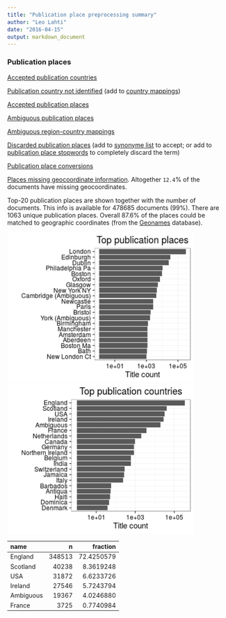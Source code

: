 ```yaml
---
title: "Publication place preprocessing summary"
author: "Leo Lahti"
date: "2016-04-15"
output: markdown_document
---
```


### Publication places

[Accepted publication countries](output.tables/country_accepted.csv)

[Publication country not identified](output.tables/publication_place_missingcountry.csv) (add to [country mappings](https://github.com/rOpenGov/bibliographica/blob/master/inst/extdata/reg2country.csv))

[Accepted publication places](output.tables/publication_place_accepted.csv)

[Ambiguous publication places](output.tables/publication_place_ambiguous.csv)

[Ambiguous region-country mappings](output.tables/publication_country_ambiguous.csv)

[Discarded publication places](output.tables/publication_place_discarded.csv) (add to [synonyme list](https://github.com/rOpenGov/bibliographica/blob/master/inst/extdata/PublicationPlaceSynonymes.csv) to accept; or add to [publication place stopwords](https://github.com/rOpenGov/bibliographica/blob/master/inst/extdata/stopwords_for_place.csv) to completely discard the term)

[Publication place conversions](output.tables/publication_place_conversion_nontrivial.csv)

[Places missing geocoordinate information](output.tables/absentgeocoordinates.csv). Altogether ``12.4``% of the documents have missing geocoordinates.



Top-20 publication places are shown together with the number of documents. This info is available for 478685 documents (99%). There are 1063 unique publication places. Overall 87.6% of the places could be matched to geographic coordinates (from the [Geonames](http://download.geonames.org/export/dump/) database).


<img src="figure/summaryplace-1.png" title="plot of chunk summaryplace" alt="plot of chunk summaryplace" width="430px" /><img src="figure/summaryplace-2.png" title="plot of chunk summaryplace" alt="plot of chunk summaryplace" width="430px" />



|name      |      n|   fraction|
|:---------|------:|----------:|
|England   | 348513| 72.4250579|
|Scotland  |  40238|  8.3619248|
|USA       |  31872|  6.6233726|
|Ireland   |  27546|  5.7243794|
|Ambiguous |  19367|  4.0246880|
|France    |   3725|  0.7740984|

